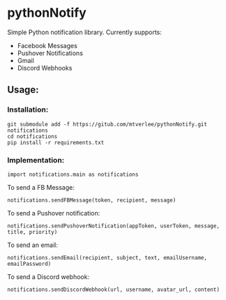 # pythonNotify
Simple Python notification library.
Currently supports:
- Facebook Messages
- Pushover Notifications
- Gmail
- Discord Webhooks

## Usage:
### Installation:
```
git submodule add -f https://gitub.com/mtverlee/pythonNotify.git notifications
cd notifications
pip install -r requirements.txt
```

### Implementation:
```
import notifications.main as notifications
```
To send a FB Message:
```
notifications.sendFBMessage(token, recipient, message)
```
To send a Pushover notification:
```
notifications.sendPushoverNotification(appToken, userToken, message, title, priority)
```
To send an email:
```
notifications.sendEmail(recipient, subject, text, emailUsername, emailPassword)
```
To send a Discord webhook:
```
notifications.sendDiscordWebhook(url, username, avatar_url, content)
```
